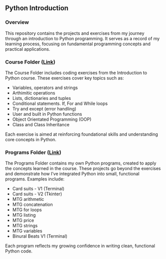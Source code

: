 ## Python Introduction

### Overview
This repository contains the projects and exercises from my journey through an introduction to Python programming. It serves as a record of my learning process, focusing on fundamental programming concepts and practical applications.

### Course Folder ([Link](https://github.com/soyfish/Python-introduction/tree/main/Course))
The Course Folder includes coding exercises from the Introduction to Python course. These exercises cover key topics such as:

* Variables, operators and strings
* Arthimitic operations
* Lists, dictionaries and tuples
* Conditional statements. If, For and While loops
* Try and except (error handling)
* User and built in Python functions
* Object Orientated Programming (OOP)
* Class and Class Inheritance

Each exercise is aimed at reinforcing foundational skills and understanding core concepts in Python.

### Programs Folder ([Link](https://github.com/soyfish/Python-introduction/tree/main/Programs))
The Programs Folder contains my own Python programs, created to apply the concepts learned in the course. These projects go beyond the exercises and demonstrate how I’ve integrated Python into small, functional programs. Examples include:

* Card suits - V1 (Terminal)
* Card suits - V2 (Tkinter)
* MTG arithmetic
* MTG concatenation
* MTG for loops
* MTG listing
* MTG price
* MTG strings
* MTG variables
* Binural Beats V1 (Terminal)

Each program reflects my growing confidence in writing clean, functional Python code.
